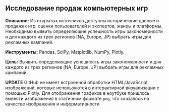 ## Исследование продаж компьютерных игр

**Описание:**
Из открытых источников доступны исторические данные о продажах игр, оценки пользователей и экспертов, жанры и платформы. Необходимо выявить определяющие успешность игры закономерности и для каждого из трех регионов (NA, Europe, JP) выбрать игры для рекламных кампаний.

**Инструменты:**
Pandas, SciPy, Matplotlib, NumPy, Plotly.

**Цель:**
Выявить определяющие успешность игры закономерности и для каждого из трех регионов (NA, Europe, JP) выбрать игры для рекламных кампаний.

**UPDATE**
GitHub не имеет встроенной обработки HTML/JavaScript изображений, которые используются в интерактивной визуализации с помощью Plotly. Для отображения графиков в ноутбуке пришлось 
вывести изображения в статичном формате `png`, что сказалось на качестве изображения и информативности
